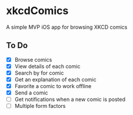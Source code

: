 # xkcdComics
A simple MVP iOS app for browsing XKCD comics 

## To Do
- [x] Browse comics
- [x] View details of each comic
- [x] Search by for comic
- [x] Get an explanation of each comic
- [x] Favorite a comic to work offline
- [x] Send a comic
- [ ] Get notifications when a new comic is posted
- [ ] Multiple form factors
